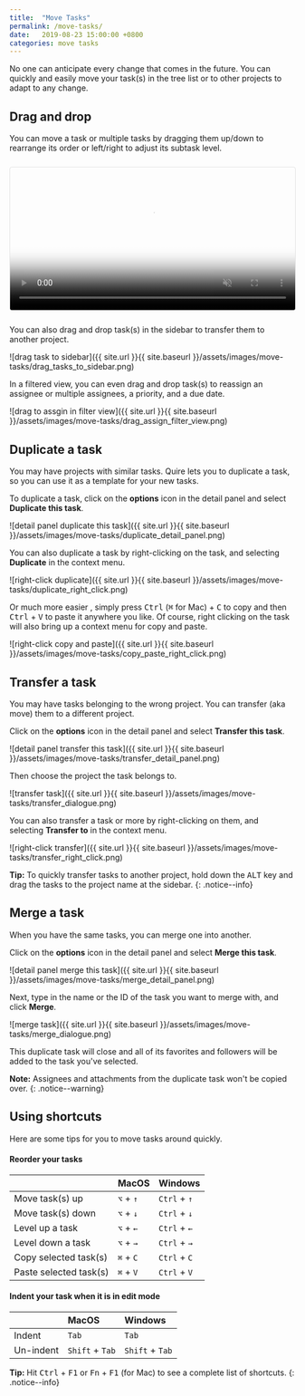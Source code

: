 ```yaml
---
title:  "Move Tasks"
permalink: /move-tasks/
date:   2019-08-23 15:00:00 +0800
categories: move tasks
---
```

No one can anticipate every change that comes in the future. 
You can quickly and easily move your task(s) in the tree list or to other projects to adapt to any change.


## Drag and drop

You can move a task or multiple tasks by dragging them up/down to rearrange its order or left/right to adjust its subtask level.

<video muted="" playsinline="" loop="" autoplay="" title="Add tasks" poster="{{ site.url }}{{ site.baseurl }}/assets/images/move-tasks/drag_and_drop.png" style="max-height: 364px; margin: 0 auto; width: 100%; border: 1px solid rgba(0, 0, 0, 0.1); border-radius: 4px; margin: 0.8em 0;">
  <source src="{{ site.url }}{{ site.baseurl }}/assets/images/move-tasks/drag_and_drop.mp4" type="video/mp4">
</video>


You can also drag and drop task(s) in the sidebar to transfer them to another project.

![drag task to sidebar]({{ site.url }}{{ site.baseurl }}/assets/images/move-tasks/drag_tasks_to_sidebar.png)

In a filtered view, you can even drag and drop task(s) to reassign an assignee or multiple assignees, a priority, and a due date.

![drag to assgin in filter view]({{ site.url }}{{ site.baseurl }}/assets/images/move-tasks/drag_assign_filter_view.png)


## Duplicate a task

You may have projects with similar tasks. Quire lets you to duplicate a task, so you can use it as a template for your new tasks.

To duplicate a task, click on the **options** icon in the detail panel and select **Duplicate this task**.

![detail panel duplicate this task]({{ site.url }}{{ site.baseurl }}/assets/images/move-tasks/duplicate_detail_panel.png)

You can also duplicate a task by right-clicking on the task, and selecting **Duplicate** in the context menu.

![right-click duplicate]({{ site.url }}{{ site.baseurl }}/assets/images/move-tasks/duplicate_right_click.png)

Or much more easier , simply press <kbd>Ctrl</kbd> (<kbd>⌘</kbd> for Mac) + <kbd>C</kbd> to copy and then <kbd>Ctrl</kbd> + <kbd>V</kbd> to paste it anywhere you like. Of course, right clicking on the task will also bring up a context menu for copy and paste. 

![right-click copy and paste]({{ site.url }}{{ site.baseurl }}/assets/images/move-tasks/copy_paste_right_click.png)



## Transfer a task

You may have tasks belonging to the wrong project. You can transfer (aka move) them to a different project.

Click on the **options** icon in the detail panel and select **Transfer this task**.

![detail panel transfer this task]({{ site.url }}{{ site.baseurl }}/assets/images/move-tasks/transfer_detail_panel.png)

Then choose the project the task belongs to.

![transfer task]({{ site.url }}{{ site.baseurl }}/assets/images/move-tasks/transfer_dialogue.png)

You can also transfer a task or more by right-clicking on them, and selecting **Transfer to** in the context menu.

![right-click transfer]({{ site.url }}{{ site.baseurl }}/assets/images/move-tasks/transfer_right_click.png)

**Tip:** To quickly transfer tasks to another project, hold down the <kbd>ALT</kbd> key and drag the tasks to the project name at the sidebar. 
{: .notice--info}


## Merge a task

When you have the same tasks, you can merge one into another.

Click on the **options** icon in the detail panel and select **Merge this task**.

![detail panel merge this task]({{ site.url }}{{ site.baseurl }}/assets/images/move-tasks/merge_detail_panel.png)

Next, type in the name or the ID of the task you want to merge with, and click **Merge**.

![merge task]({{ site.url }}{{ site.baseurl }}/assets/images/move-tasks/merge_dialogue.png)

This duplicate task will close and all of its favorites and followers will be added to the task you've selected.

**Note:** Assignees and attachments from the duplicate task won't be copied over.
{: .notice--warning}



## Using shortcuts

Here are some tips for you to move tasks around quickly. 

#### Reorder your tasks

|    | MacOS   | Windows |
| :------ |:-----| :-----|
| Move task(s) up | `⌥` + `↑` | `Ctrl` + `↑` |
| Move task(s) down | `⌥` + `↓` | `Ctrl` + `↓` |
| Level up a task | `⌥` + `←` | `Ctrl` + `←` |
| Level down a task |`⌥` + `→` | `Ctrl` + `→` |
| Copy selected task(s) | `⌘` + `C` | `Ctrl` + `C` |
| Paste selected task(s) | `⌘` + `V` | `Ctrl` + `V` |


#### Indent your task when it is in edit mode

||MacOS|Windows|
|:------ |:-----| :-----|
| Indent | `Tab` | `Tab`|
| Un-indent | `Shift` + `Tab` | `Shift` + `Tab` |

**Tip:** Hit <kbd>Ctrl</kbd> + <kbd>F1</kbd> or <kbd>Fn</kbd> + <kbd>F1</kbd> (for Mac) to see a complete list of shortcuts.
{: .notice--info}


